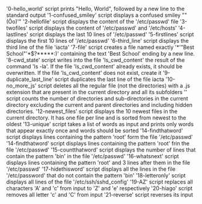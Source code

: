 '0-hello_world' script prints "Hello, World", followed by a new line to the standard output
'1-confused_smiley' script displays a confused smiley ""(Ôo)'"
'2-hellofile' script displays the content of the '/etc/passwd' file
'3-twofiles' script displays the content of '/etc/passwd' and '/etc/hosts'
'4-lastlines' script displays the last 10 lines of '/etc/passwd'
'5-firstlines' script displays the first 10 lines of '/etc/passwd'
'6-third_line' script displays the third line of the file 'iacta'
'7-file' script creates a file named exactly '\*\'"Best School"\'\*$\?\*\*\*\*\*:)' containing the text 'Best School' ending by a new line.
'8-cwd_state' script writes into the file 'ls_cwd_content' the result of the command 'ls -la'. If the file 'ls_cwd_content' already exists, it should be overwritten. If the file 'ls_cwd_content' does not exist, create it
'9-duplicate_last_line' script duplicates the last line of the file iacta
'10-no_more_js' script deletes all the regular file (not the directories) with a .js extension that are present in the current directory and all its subfolders
'' script counts the number of directories and sub-directories in the current directory excluding the current and parent directories and including hidden directories.
'12-newest_files' script displays the 10 newest files in the current directory. It has one file per line and is sorted from newest to the oldest
'13-unique' script takes a list of words as input and prints only words that appear exactly once and words should be sorted
'14-findthatword' script displays lines containing the pattern 'root' form the file '/etc/passwd'
'14-findthatword' script displays lines containing the pattern 'root' frin the file '/etc/passwd'
'15-countthatword' script displays the number of lines that contain the pattern 'bin' in the file '/etc/passwd'
'16-whatsnext' script displays lines containing the pattern 'root' and 3 lines after them in the file '/etc/passwd'
'17-hidethisword' script displays all the lines in the file '/etc/password' that do not contain the pattern 'bin'
'18-letteronly' script displays all lines of the file '/etc/ssh/sshd_config'
'19-AZ' script replaces all characters 'A' and 'c' from input to 'Z' and 'e' respectively
'20-hiago' script removes all letter 'c' and 'C' from input
'21-reverse' script reverses its input
